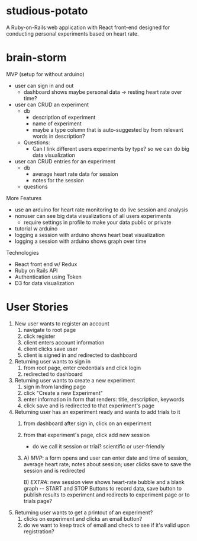 # studious-potato
A Ruby-on-Rails web application with React front-end designed for conducting personal experiments based on heart rate. 

# brain-storm
MVP (setup for without arduino)
  - user can sign in and out
    - dashboard shows maybe personal data -> resting heart rate over time?
  - user can CRUD an experiment
    - db
      - description of experiment
      - name of experiment
      - maybe a type column that is auto-suggested by from relevant words in description?
    - Questions:
      - Can I link different users experiments by type? so we can do big data visualization
  - user can CRUD entries for an experiment
    - db
      - average heart rate data for session
      - notes for the session
    - questions

More Features
  - use an arduino for heart rate monitoring to do live session and analysis
  - nonuser can see big data visualizations of all users experiments 
    - require settings in profile to make your data public or private
  - tutorial w arduino 
  - logging a session with arduino shows heart beat visualization
  - logging a session with arduino shows graph over time


Technologies
  - React front end w/ Redux
  - Ruby on Rails API
  - Authentication using Token
  - D3 for data visualization

# User Stories
  1. New user wants to register an account
      1. navigate to root page
      2. click register
      3. client enters account information
      4. client clicks save user
      5. client is signed in and redirected to dashboard
  2. Returning user wants to sign in
      1. from root page, enter credentials and click login
      2. redirected to dashboard
  3. Returning user wants to create a new experiment
      1. sign in from landing page
      2. click "Create a new Experiment"
      3. enter information in form that renders: title, description, keywords
      4. click save and is redirected to that experiment's page
  4. Returning user has an experiment ready and wants to add trials to it
      1. from dashboard after sign in, click on an experiment
      2. from that experiment's page, click add new session
          - do we call it session or trial? scientific or user-friendly
      3. 
          A) *MVP*: a form opens and user can enter date and time of session, average heart rate, notes about session; user clicks save to save the session and is redirected 
          
          B) *EXTRA*: new session view shows heart-rate bubble and a blank graph
              -- START and STOP Buttons to record data, save button to publish results to experiment and redirects to experiment page or to trials page?
  5. Returning user wants to get a printout of an experiment?
      1. clicks on experiment and clicks an email button? 
      2. do we want to keep track of email and check to see if it's valid upon registration?
      
